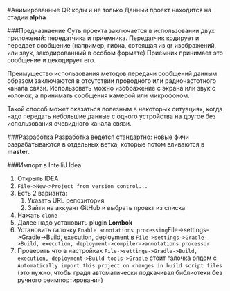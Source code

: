 #Анимированные QR коды и не только
Данный проект находится на стадии **alpha**

###Предназнаение
Суть проекта заключается в использовании двух приложений: передатчика и приемника.
Передатчик кодирует и передает сообщение (например, гифка, сотоящая из qr изображений, или звук, закодированный в особом формате)
Приемник принимает это сообщение и декодирует его.

Преимущество использования методов передачи сообщений данным образом заключаются в отсутствии проводного или радиочастотного
канала связи. Использовать можно изображение с экрана или звук с колонок, а принимать сообщения камерой или микрофоном.

Такой способ может оказаться полезным в некоторых ситуациях, когда надо передать небольшие данные с одного устройства на другое
без использования очевидного канала связи.

###Разработка
Разработка ведется стандартно: новые фичи разрабатываются в отдельных ветка, которые потом вливаются в **master**.

###Импорт в IntelliJ Idea
1. Открыть IDEA
2. `File->New->Project from version control...`
3. Есть 2 варианта:
    1. Указать URL репозитория
    2. Зайти на аккуант GitHub и выбрать проект из списка
4. Нажать `clone`
5. Далее надо установить plugin **Lombok**
6. Установить галочку `Enable annotations processing`File->settings->Gradle->Build, execution, deployment в `File->settings->Gradle->Build, execution, deployment->compiler->annotations processor`
7. Проверить что в настройках `File->settings->Gradle->Build, execution, deployment->Build tools->Gradle` стоит галочка
рядом с `Automatically import this project on changes in build script files` (это нужно, чтобы градл автоматически подкачивал библиотеки
без ручного реимпортирования)